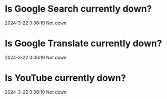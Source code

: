 # Is Google Search currently down?

2024-3-22 0:06:19 Not down

# Is Google Translate currently down?

2024-3-22 0:06:19 Not down

# Is YouTube currently down?

2024-3-22 0:06:19 Not down

